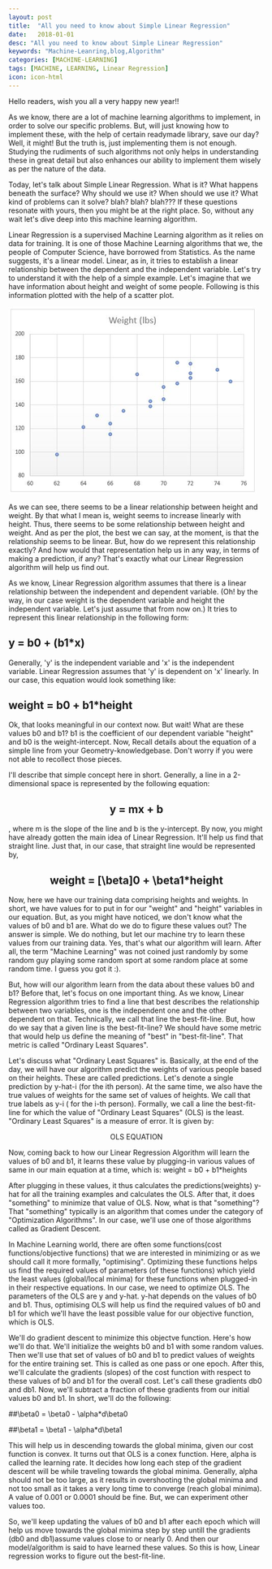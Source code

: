 ```yaml
---
layout: post
title:  "All you need to know about Simple Linear Regression"
date:   2018-01-01
desc: "All you need to know about Simple Linear Regression"
keywords: "Machine-Leanring,blog,Algorithm"
categories: [MACHINE-LEARNING]
tags: [MACHINE, LEARNING, Linear Regression]
icon: icon-html
---
```


Hello readers, wish you all a very happy new year!!

As we know, there are a lot of machine learning algorithms to implement, in order to solve our specific problems. But, will just knowing how to implement these, with the help of certain readymade library, save our day? Well, it might! But the truth is, just implementing them is not enough. Studying the rudiments of such algorithms not only helps in understanding these in great detail but also enhances our ability to implement them wisely as per the nature of the data.

Today, let's talk about Simple Linear Regression. What is it? What happens beneath the surface? Why should we use it? When should we use it? What kind of problems can it solve? blah? blah? blah??? If these questions resonate with yours, then you might be at the right place. So, without any wait let's dive deep into this machine learning algorithm.

Linear Regression is a supervised Machine Learning algorithm as it relies on data for training. It is one of those Machine Learning algorithms that we, the people of Computer Science, have borrowed from Statistics.  As the name suggests, it's a linear model. Linear, as in, it tries to establish a linear relationship between the dependent and the independent variable. Let's try to understand it with the help of a simple example. Let's imagine that we have information about height and weight of some people. Following is this information plotted with the help of a scatter plot.


![Scatter Plot of Height V/S Weight](/static/assets/img/posts/LinearRegressionScatterPlot.JPG)


As we can see, there seems to be a linear relationship between height and weight. By that what I mean is, weight seems to increase linearly with height. Thus, there seems to be some relationship between height and weight. And as per the plot, the best we can say, at the moment, is that the relationship seems to be linear. But, how do we represent this relationship exactly? And how would that representation help us in any way, in terms of making a prediction, if any? That's exactly what our Linear Regression algorithm will help us find out.

As we know, Linear Regression algorithm assumes that there is a linear relationship between the independent and dependent variable. (Oh! by the way, in our case weight is the dependent variable and height the independent variable. Let's just assume that from now on.) It tries to represent this linear relationship in the following form:

## y = b0 + (b1*x)

Generally,  'y' is the independent variable and 'x' is the independent variable. Linear Regression assumes that 'y' is dependent on 'x' linearly. In our case, this equation would look something like:

## weight = b0 + b1*height
 
Ok, that looks meaningful in our context now. But wait! What are these values b0 and b1? b1 is the coefficient of our dependent variable "height" and b0 is the weight-intercept. Now, Recall details about the equation of a simple line from your Geometry-knowledgebase. Don't worry if you were not able to recollect those pieces. 

I'll describe that simple concept here in short. Generally, a line in a 2-dimensional space is represented by the following equation:

## <center>y = mx + b</center>

, where m is the slope of the line and b is the y-intercept.
By now, you might have already gotten the main idea of Linear Regression. It'll help us find that straight line. Just that, in our case, that straight line would be represented by,

## <center>weight = [\beta]0 + \beta1*height</center>

Now, here we have our training data comprising heights and weights. In short, we have values for to put in for our "weight" and "height" variables in our equation. But, as you might have noticed, we don't know what the values of b0 and b1 are. What do we do to figure these values out? The answer is simple. We do nothing, but let our machine try to learn these values from our training data. Yes, that's what our algorithm will learn. After all, the term "Machine Learning" was not coined just randomly by some random guy playing some random sport at some random place at some random time. I guess you got it :).

But, how will our algorithm learn from the data about these values b0 and b1? Before that, let's focus on one important thing. As we know, Linear Regression algorithm tries to find a line that best describes the relationship between two variables, one is the independent one and the other dependent on that. Technically, we call that line the best-fit-line. But, how do we say that a given line is the best-fit-line? We should have some metric that would help us define the meaning of "best" in "best-fit-line". That metric is called "Ordinary Least Squares". 

Let's discuss what "Ordinary Least Squares" is. Basically, at the end of the day, we will have our algorithm predict the weights of various people based on their heights. These are called predictions. Let's denote a single prediction by y-hat-i (for the ith person). At the same time, we also have the true values of weights for the same set of values of heights. We call that true labels as y-i ( for the i-th person). Formally, we call a line the best-fit-line for which the value of "Ordinary Least Squares" (OLS) is the least. "Ordinary Least Squares" is a measure of error. It is given by:

<center>OLS EQUATION</center>

Now, coming back to how our Linear Regression Algorithm will learn the values of b0 and b1, it learns these value by plugging-in various values of same in our main equation at a time, which is:
weight = b0 + b1*heights

After plugging in these values, it thus calculates the predictions(weights) y-hat for all the training examples and calculates the OLS. After that, it does "something" to minimize that value of OLS. Now, what is that "something"? That "something" typically is an algorithm that comes under the category of "Optimization Algorithms". In our case, we'll use one of those algorithms called as Gradient Descent.

In Machine Learning world, there are often some functions(cost functions/objective functions) that we are interested in minimizing or as we should call it more formally, "optimising". Optimizing these functions helps us find the required values of parameters (of these functions) which yield the least values (global/local minima) for these functions when plugged-in in their respective equations. In our case, we need to optimize OLS. The parameters of the OLS are y and y-hat. y-hat depends on the values of b0 and b1. Thus, optimising OLS will help us find the required values of b0 and b1 for which we'll have the least possible value for our objective function, which is OLS. 

We'll do gradient descent to minimize this objectve function. Here's how we'll do that. We'll initialize the weights b0 and b1 with some random values. Then we'll use that set of values of b0 and b1 to predict values of weights for the entire training set. This is called as one pass or one epoch. After this, we'll calculate the gradients (slopes) of the cost function with respect to these values of b0 and b1 for the overall cost. Let's call these gradients db0 and db1. Now, we'll subtract a fraction of these gradients from our initial values b0 and b1.  In short, we'll do the following:

##\beta0 = \beta0 - \alpha*d\beta0

##\beta1 = \beta1 - \alpha*d\beta1

This will help us in descending towards the global minima, given our cost function is convex. It turns out that OLS is a conex function. Here, alpha is called the learning rate. It decides how long each step of the gradient descent will be while traveling towards the global minima. Generally, alpha should not be too large, as it results in overshooting the global minima and not too small as it takes a very long time to converge (reach global minima). A value of 0.001 or 0.0001 should be fine. But, we can experiment other values too.

So, we'll keep updating the values of b0 and b1 after each epoch which will help us move towards the global minima step by step untill the gradients (db0 and db1)assume values close to or nearly 0. And then our model/algorithm is said to have learned these values. So this is how, Linear regression works to figure out the best-fit-line.


